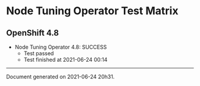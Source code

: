 
Node Tuning Operator Test Matrix
================================

OpenShift 4.8
-------------

* Node Tuning Operator 4.8: SUCCESS
  - Test passed
  - Test finished at 2021-06-24 00:14


---
Document generated on 2021-06-24 20h31.
